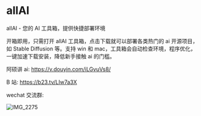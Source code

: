 # allAI

allAI - 您的 AI 工具箱，提供快捷部署环境

开箱即用，只需打开 allAI 工具箱，点击下载就可以部署各类热门的 ai 开源项目，如 Stable Diffusion 等。支持 win 和 mac，工具箱会自动检查环境，程序优化，一键加速下载安装，降低新手接触 ai 的门槛。

阿硕讲 ai: https://v.douyin.com/iLGvuVs8/

B 站: https://b23.tv/LIw7a3X

wechat 交流群:

![IMG_2275](https://github.com/OceanNg529/allAI/assets/49863683/0b779afd-cd8b-414a-8949-2c001b1ecf67)


